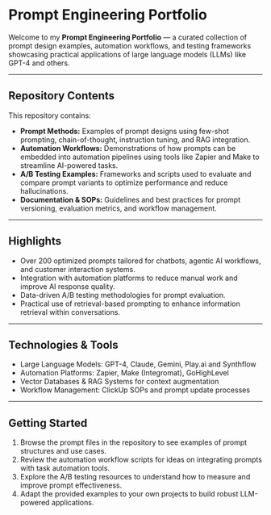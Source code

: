 # Prompt Engineering Portfolio

Welcome to my **Prompt Engineering Portfolio** — a curated collection of prompt design examples, automation workflows, and testing frameworks showcasing practical applications of large language models (LLMs) like GPT-4 and others.

---

## Repository Contents

This repository contains:

* **Prompt Methods:** Examples of prompt designs using few-shot prompting, chain-of-thought, instruction tuning, and RAG integration.
* **Automation Workflows:** Demonstrations of how prompts can be embedded into automation pipelines using tools like Zapier and Make to streamline AI-powered tasks.
* **A/B Testing Examples:** Frameworks and scripts used to evaluate and compare prompt variants to optimize performance and reduce hallucinations.
* **Documentation & SOPs:** Guidelines and best practices for prompt versioning, evaluation metrics, and workflow management.

---

## Highlights

* Over 200 optimized prompts tailored for chatbots, agentic AI workflows, and customer interaction systems.
* Integration with automation platforms to reduce manual work and improve AI response quality.
* Data-driven A/B testing methodologies for prompt evaluation.
* Practical use of retrieval-based prompting to enhance information retrieval within conversations.

---

## Technologies & Tools

* Large Language Models: GPT-4, Claude, Gemini, Play.ai and Synthflow
* Automation Platforms: Zapier, Make (Integromat), GoHighLevel
* Vector Databases & RAG Systems for context augmentation
* Workflow Management: ClickUp SOPs and prompt update processes

---

## Getting Started

1. Browse the prompt files in the repository to see examples of prompt structures and use cases.
2. Review the automation workflow scripts for ideas on integrating prompts with task automation tools.
3. Explore the A/B testing resources to understand how to measure and improve prompt effectiveness.
4. Adapt the provided examples to your own projects to build robust LLM-powered applications.
